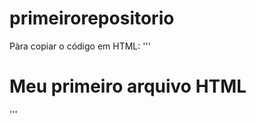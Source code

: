 # primeirorepositorio

Pàra copiar o código em HTML:
'''
<html>
  <h1>Meu primeiro arquivo HTML</h1>
  </html>
  '''
